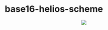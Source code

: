 # base16-helios-scheme

<p align="center">
  <img src="https://github.com/reyemxela/base16-helios-scheme/raw/master/helios-preview.png" />
</p>
